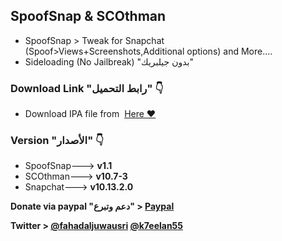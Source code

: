 ## **SpoofSnap & SCOthman**
- SpoofSnap > Tweak for Snapchat (Spoof>Views+Screenshots,Additional options)  and More....
- Sideloading (No Jailbreak) "بدون جيلبريك"


###  Download Link "رابط التحميل" 👇
 - Download IPA file from  [Here ❤️](https://pages.github.com/)


### Version "الأصدار" 👇
- SpoofSnap---> **v1.1**
- SCOthman---> **v10.7-3**
- Snapchat---> **v10.13.2.0**

 **Donate via paypal "دعم وتبرع" > [Paypal](https://www.paypal.me/Spoofsnap)**

**Twitter > [@fahadaljuwausri](https://twitter.com/fahadaljuwausri) [@k7eelan55](https://twitter.com/K7eelan55)**

